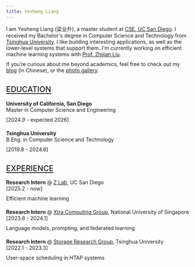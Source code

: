 ```yaml
---
title: Yesheng Liang
---
```


<!-- ## About -->

I am Yesheng Liang (梁业升), a master student at [CSE, UC San Diego](https://cse.ucsd.edu). I received my Bachelor's degree in Computer Science and Technology from [Tsinghua University](https://www.tsinghua.edu.cn/en/). I like building interesting applications, as well as the lower-level systems that support them. I'm currently working on efficient machine learning systems with [Prof. Zhijian Liu](https://zhijianliu.com).

<div class="top-spaced"></div>

If you’re curious about me beyond academics, feel free to check out my [blog](https://liang2kl.github.io/blog) (in Chinese), or the [photo gallery](https://liang2kl.github.io/blog/gallery/).

## Education

<!-- <div class="card"> -->

**University of California, San Diego**<br/>
Master in Computer Science and Engineering

<div class="top-spaced bottom-spaced2">[2024.9 - expected 2026]</div>

<!-- <div class="dashed-line"></div> -->

**Tsinghua University**<br/>
B.Eng. in Computer Science and Technology

<div class="top-spaced bottom-spaced2">[2019.8 - 2024.6]</div>

<!-- </div> -->

## Experience

<!-- <div class="card"> -->

**Research Intern** @ [Z Lab](https://z-lab.ai), UC San Diego

[2025.2 - now]

<div class="top-spaced bottom-spaced2">Efficient machine learning</div>

<!-- <div class="dashed-line"></div> -->

**Research Intern** @ [Xtra Computing Group](https://www.xtra.science), National University of Singapore

[2023.8 - 2024.1]

<div class="top-spaced bottom-spaced2">Language models, prompting, and federated learning</div>

<!-- <div class="dashed-line"></div> -->

**Research Intern** @ [Storage Research Group](https://storage.cs.tsinghua.edu.cn), Tsinghua University

[2022.1 - 2023.3]

<div class="top-spaced bottom-spaced2">User-space scheduling in HTAP systems</div>

<!-- ## Skills

**Programming Languages** <br/> C/C++, CUDA, Python, Swift, Rust, Go, TypeScript, JavaScript, Bash, SQL, VHDL, SystemVerilog

**Frameworks** <br/> PyTorch, UIKit, SwiftUI, React, Django, Flask, Gin

**Tools** <br/> Git, LaTeX, Docker, Make, CMake, Bazel -->

<style>
.post {
    padding-top: 0 !important;
    margin-top: 0 !important;
}
h2 {
    /* margin-top: 1.5em !important;
    margin-bottom: .5em !important;
    color: var(--background);
    background-color: var(--accent);
    display:inline-block;
    padding-left: 3em;
    padding-right: 0.1em; */
    margin-top: 1.5em !important;
    color: var(--accent);
    text-decoration-line: underline;
    text-transform: uppercase;
    text-underline-offset: 3.2px;
}
.card {
    padding: 20px;
    /* border-radius: 0.5em; */
    background-color: #00000044;
    /* margin-bottom: 1em; */
    /* margin-left: calc(25% - 25vw);
    margin-right: calc(25% - 25vw);
    padding-left: calc(25vw - 25%);
    padding-right: calc(25vw - 25%); */
}

.top-spaced {
    margin-top: 10px !important;
}

.bottom-spaced {
    margin-bottom: 10px !important;
}

.top-spaced2 {
    margin-top: 20px !important;
}

.bottom-spaced2 {
    margin-bottom: 20px !important;
}

/* .dashed-line {
  position: relative;
  border-bottom: 2px dashed rgba(var(--foreground), 0.8);
} */

.hanchor {
    display: none;
}

p {
    margin: 0 0 !important
}

h1 {
    font-weight: 800;
}

h2 {
    font-weight: 500;
}
</style>

